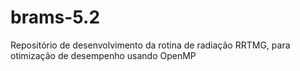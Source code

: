 # brams-5.2
Repositório de desenvolvimento da rotina de radiação RRTMG, para otimização de desempenho usando OpenMP
